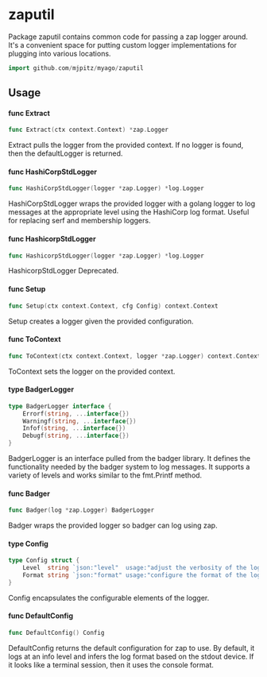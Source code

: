 # zaputil

Package zaputil contains common code for passing a zap logger around. It's a
convenient space for putting custom logger implementations for plugging into
various locations.

```go
import github.com/mjpitz/myago/zaputil
```

## Usage

#### func Extract

```go
func Extract(ctx context.Context) *zap.Logger
```

Extract pulls the logger from the provided context. If no logger is found, then
the defaultLogger is returned.

#### func HashiCorpStdLogger

```go
func HashiCorpStdLogger(logger *zap.Logger) *log.Logger
```

HashiCorpStdLogger wraps the provided logger with a golang logger to log
messages at the appropriate level using the HashiCorp log format. Useful for
replacing serf and membership loggers.

#### func HashicorpStdLogger

```go
func HashicorpStdLogger(logger *zap.Logger) *log.Logger
```

HashicorpStdLogger Deprecated.

#### func Setup

```go
func Setup(ctx context.Context, cfg Config) context.Context
```

Setup creates a logger given the provided configuration.

#### func ToContext

```go
func ToContext(ctx context.Context, logger *zap.Logger) context.Context
```

ToContext sets the logger on the provided context.

#### type BadgerLogger

```go
type BadgerLogger interface {
	Errorf(string, ...interface{})
	Warningf(string, ...interface{})
	Infof(string, ...interface{})
	Debugf(string, ...interface{})
}
```

BadgerLogger is an interface pulled from the badger library. It defines the
functionality needed by the badger system to log messages. It supports a variety
of levels and works similar to the fmt.Printf method.

#### func Badger

```go
func Badger(log *zap.Logger) BadgerLogger
```

Badger wraps the provided logger so badger can log using zap.

#### type Config

```go
type Config struct {
	Level  string `json:"level"  usage:"adjust the verbosity of the logs" default:"info"`
	Format string `json:"format" usage:"configure the format of the logs" default:"json"`
}
```

Config encapsulates the configurable elements of the logger.

#### func DefaultConfig

```go
func DefaultConfig() Config
```

DefaultConfig returns the default configuration for zap to use. By default, it
logs at an info level and infers the log format based on the stdout device. If
it looks like a terminal session, then it uses the console format.
